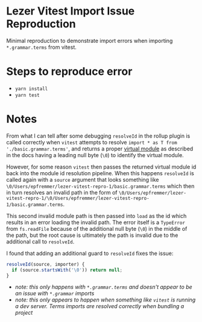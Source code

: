 # Lezer Vitest Import Issue Reproduction

Minimal reproduction to demonstrate import errors when importing `*.grammar.terms` from vitest.

# Steps to reproduce error

* `yarn install`
* `yarn test`

# Notes

From what I can tell after some debugging `resolveId` in the rollup plugin is called correctly
when `vitest` attempts to resolve `import * as T from './basic.grammar.terms'`, and returns
a proper [virtual module](https://vitejs.dev/guide/api-plugin#virtual-modules-convention) as
described in the docs having a leading null byte (`\0`) to identify the virtual module.

However, for some reason `vitest` then passes the returned virtual module id back into the
module id resolution pipeline. When this happens `resolveId` is called again with a `source` argument
that looks something like `\0/Users/epfremmer/lezer-vitest-repro-1/basic.grammar.terms` which
then in turn resolves an invalid path in the form of `\0/Users/epfremmer/lezer-vitest-repro-1/\0/Users/epfremmer/lezer-vitest-repro-1/basic.grammar.terms`.

This second invalid module path is then passed into `load` as the id which results in an error
loading the invalid path. The error itself is a `TypeError` from `fs.readFile` because of the additional
null byte (`\0`) in the middle of the path, but the root cause is ultimately the path is invalid
due to the additional call to `resolveId`.

I found that adding an additional guard to `resolveId` fixes the issue:
```js
resolveId(source, importer) {
  if (source.startsWith('\0')) return null;
}
```

* _note: this only happens with `*.grammar.terms` and doesn't appear to be an issue with `*.grammar` imports_
* _note: this only appears to happen when something like `vitest` is running a dev server. Terms imports
are resolved correctly when bundling a project_
